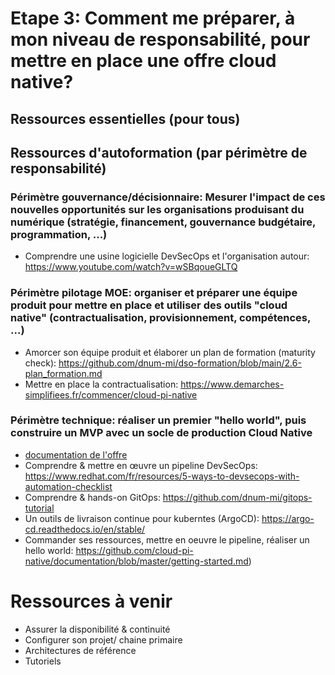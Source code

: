# Etape 3: Comment me préparer, à mon niveau de responsabilité, pour mettre en place une offre cloud native?

## Ressources essentielles (pour tous)


## Ressources d'autoformation (par périmètre de responsabilité)

### Périmètre gouvernance/décisionnaire: Mesurer l'impact de ces nouvelles opportunités sur les organisations produisant du numérique (stratégie, financement, gouvernance budgétaire, programmation, ...)
- Comprendre une usine logicielle DevSecOps et l'organisation autour: https://www.youtube.com/watch?v=wSBqoueGLTQ

### Périmètre pilotage MOE: organiser et préparer une équipe produit pour mettre en place et utiliser des outils "cloud native" (contractualisation, provisionnement, compétences, ...)
- Amorcer son équipe produit et élaborer un plan de formation (maturity check): https://github.com/dnum-mi/dso-formation/blob/main/2.6-plan_formation.md
-  Mettre en place la contractualisation: https://www.demarches-simplifiees.fr/commencer/cloud-pi-native

### Périmètre technique: réaliser un premier "hello world", puis construire un MVP avec un socle de production Cloud Native
- [documentation de l'offre](https://github.com/cloud-pi-native/documentation)
- Comprendre & mettre en œuvre un pipeline DevSecOps: https://www.redhat.com/fr/resources/5-ways-to-devsecops-with-automation-checklist
- Comprendre & hands-on GitOps: https://github.com/dnum-mi/gitops-tutorial
- Un outils de livraison continue pour kuberntes (ArgoCD): https://argo-cd.readthedocs.io/en/stable/
- Commander ses ressources, mettre en oeuvre le pipeline, réaliser un hello world: https://github.com/cloud-pi-native/documentation/blob/master/getting-started.md)

# Ressources à venir
- Assurer la disponibilité & continuité
- Configurer son projet/ chaine primaire 
- Architectures de référence
- Tutoriels
